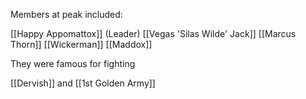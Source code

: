 Members at peak included:

[[Happy Appomattox]] (Leader)
[[Vegas 'Silas Wilde' Jack]]
[[Marcus Thorn]]
[[Wickerman]]
[[Maddox]]

They were famous for fighting

[[Dervish]] and [[1st Golden Army]]